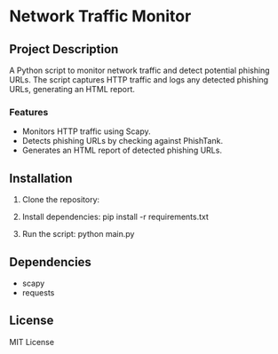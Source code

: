# Network Traffic Monitor

## Project Description
A Python script to monitor network traffic and detect potential phishing URLs. The script captures HTTP traffic and logs any detected phishing URLs, generating an HTML report.

### Features
- Monitors HTTP traffic using Scapy.
- Detects phishing URLs by checking against PhishTank.
- Generates an HTML report of detected phishing URLs.

## Installation
1. Clone the repository:
   
3. Install dependencies:
pip install -r requirements.txt

4. Run the script:
python main.py


## Dependencies
- scapy
- requests

## License
MIT License

